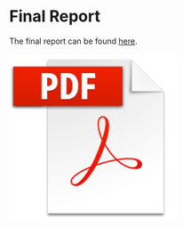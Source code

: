 # Final Report
The final report can be found [here](/Final_Project_ML.pdf).
<div>
<img src="/images/pdf_109.png" width="300px"</img> 
</div>
